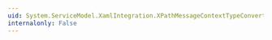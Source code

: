 ```yaml
---
uid: System.ServiceModel.XamlIntegration.XPathMessageContextTypeConverter
internalonly: False
---
```

